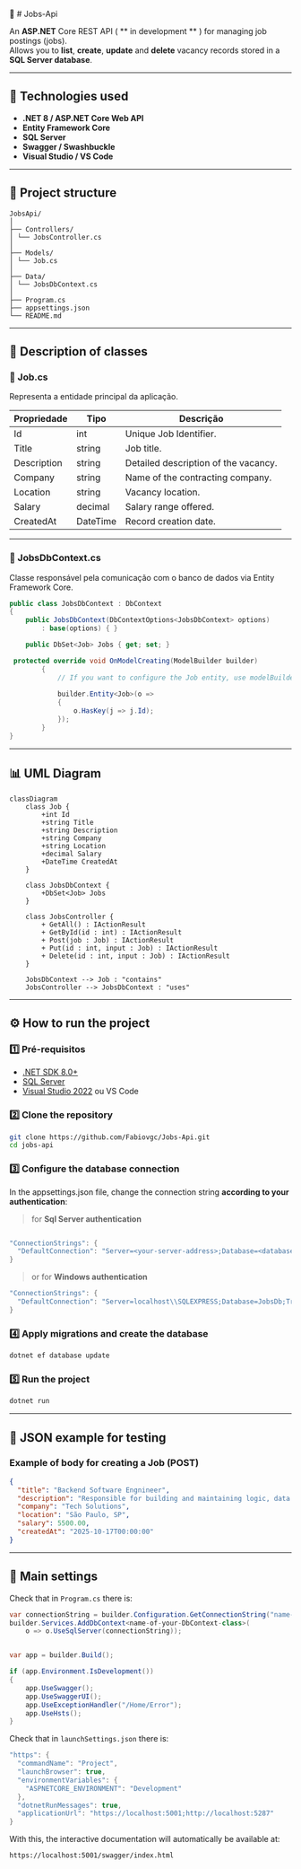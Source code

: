  📘 # Jobs-Api

An **ASP.NET** Core REST API ( ** in development ** ) for managing job postings (jobs).  
Allows you to **list**, **create**, **update** and **delete** vacancy records stored in a **SQL Server database**.

---

## 🧩 Technologies used

- **.NET 8 / ASP.NET Core Web API**
- **Entity Framework Core**
- **SQL Server**
- **Swagger / Swashbuckle**
- **Visual Studio / VS Code**

---

## 📂 Project structure

```plaintext
JobsApi/
│
├── Controllers/
│ └── JobsController.cs
│
├── Models/
│ └── Job.cs
│
├── Data/
│ └── JobsDbContext.cs
│
├── Program.cs
├── appsettings.json
└── README.md

```

---

## 🧠 Description of classes

### 🔹 Job.cs
Representa a entidade principal da aplicação.

| Propriedade   | Tipo       | Descrição                             |
|----------------|------------|--------------------------------------|
| Id             | int        | Unique Job Identifier.               |
| Title          | string     | Job title.                           |
| Description    | string     | Detailed description of the vacancy. |
| Company        | string     | Name of the contracting company.     |
| Location       | string     | Vacancy location.                    |
| Salary         | decimal    | Salary range offered.                |
| CreatedAt      | DateTime   | Record creation date.                |

---

### 🔹 JobsDbContext.cs
Classe responsável pela comunicação com o banco de dados via Entity Framework Core.

```csharp
public class JobsDbContext : DbContext
{
    public JobsDbContext(DbContextOptions<JobsDbContext> options)
        : base(options) { }

    public DbSet<Job> Jobs { get; set; }

 protected override void OnModelCreating(ModelBuilder builder)
        {
            // If you want to configure the Job entity, use modelBuilder.Entity<Job>()
            
            builder.Entity<Job>(o => 
            {
                o.HasKey(j => j.Id);
            });
        }
}
```
---
## 📊 UML Diagram

```mermaid
classDiagram
    class Job {
        +int Id
        +string Title
        +string Description
        +string Company
        +string Location
        +decimal Salary
        +DateTime CreatedAt
    }

    class JobsDbContext {
        +DbSet<Job> Jobs
    }

    class JobsController {
        + GetAll() : IActionResult
        + GetById(id : int) : IActionResult
        + Post(job : Job) : IActionResult
        + Put(id : int, input : Job) : IActionResult
        + Delete(id : int, input : Job) : IActionResult
    }

    JobsDbContext --> Job : "contains"
    JobsController --> JobsDbContext : "uses"
```
---
## ⚙️ How to run the project

### 1️⃣ Pré-requisitos
- [.NET SDK 8.0+](https://dotnet.microsoft.com/en-us/download)
- [SQL Server](https://www.microsoft.com/pt-br/sql-server/sql-server-downloads)
- [Visual Studio 2022](https://visualstudio.microsoft.com/) ou VS Code

### 2️⃣ Clone the repository
```bash
git clone https://github.com/Fabiovgc/Jobs-Api.git
cd jobs-api
```

### 3️⃣ Configure the database connection

In the appsettings.json file, change the connection string **according to your authentication**:
> for **Sql Server authentication**
```csharp

"ConnectionStrings": {
  "DefaultConnection": "Server=<your-server-address>;Database=<database-name>;User Id=<your-database-user-name>;Password=<your-database-password>;"
}
```
> or for **Windows authentication**
```csharp
"ConnectionStrings": {
  "DefaultConnection": "Server=localhost\\SQLEXPRESS;Database=JobsDb;Trusted_Connection=True;TrustServerCertificate=True;"
}
```

### 4️⃣ Apply migrations and create the database
```bash
dotnet ef database update
```

### 5️⃣ Run the project
```bash
dotnet run
```
---
## 🧪 JSON example for testing

### Example of body for creating a Job (POST)
```json
{
  "title": "Backend Software Engnineer",
  "description": "Responsible for building and maintaining logic, data structure, and server operations",
  "company": "Tech Solutions",
  "location": "São Paulo, SP",
  "salary": 5500.00,
  "createdAt": "2025-10-17T00:00:00"
}
```
---

## 🧾 Main settings

Check that in `Program.cs` there is:

```csharp
var connectionString = builder.Configuration.GetConnectionString("name-of-your-connectionstring");
builder.Services.AddDbContext<name-of-your-DbContext-class>(
    o => o.UseSqlServer(connectionString));


var app = builder.Build();

if (app.Environment.IsDevelopment())
{
    app.UseSwagger();
    app.UseSwaggerUI();
    app.UseExceptionHandler("/Home/Error");
    app.UseHsts();
}
```
Check that in `launchSettings.json` there is:

```csharp
"https": {
  "commandName": "Project",
  "launchBrowser": true,
  "environmentVariables": {
    "ASPNETCORE_ENVIRONMENT": "Development"
  },
  "dotnetRunMessages": true,
  "applicationUrl": "https://localhost:5001;http://localhost:5287"
}
```

With this, the interactive documentation will automatically be available at:
```
https://localhost:5001/swagger/index.html
```

